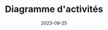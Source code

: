 ---
title: Diagramme d'activités
description: Information sur les diagrammes d'activité.
date: '2023-09-25'
categories:
  - diagrammes
  - uml
published: true
---